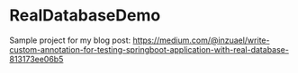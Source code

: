 # RealDatabaseDemo

Sample project for my blog post: https://medium.com/@inzuael/write-custom-annotation-for-testing-springboot-application-with-real-database-813173ee06b5
